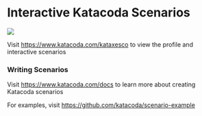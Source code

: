 # Interactive Katacoda Scenarios

[![](http://shields.katacoda.com/katacoda/kataxesco/count.svg)](https://www.katacoda.com/kataxesco "Get your profile on Katacoda.com")

Visit https://www.katacoda.com/kataxesco to view the profile and interactive scenarios

### Writing Scenarios
Visit https://www.katacoda.com/docs to learn more about creating Katacoda scenarios

For examples, visit https://github.com/katacoda/scenario-example
